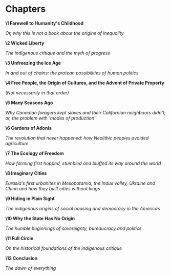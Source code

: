 # Chapters

**\1 Farewell to Humanity's Childhood**

_Or, why this is not a book about the origins of inequality_

**\2 Wicked Liberty**

_The indigenous critique and the myth of progress_

**\3 Unfreezing the Ice Age**

_In and out of chains: the protean possibilities of human politics_

**\4 Free People, the Origin of Cultures, and the Advent of Private Property**

_(Not necessarily in that order)_

**\5 Many Seasons Ago**

_Why Canadian foragers kept slaves and their Californian neighbours didn't; or, the problem with 'modes of production'_

**\6 Gardens of Adonis**

_The revolution that never happened: how Neolithic peoples avoided agriculture_

**\7 The Ecology of Freedom**

_How farming first hopped, stumbled and bluffed its way around the world_

**\8 Imaginary Cities**

_Eurasia's first urbanites in Mesopotamia, the Indus valley, Ukraine and China and how they built cities without kings_

**\9 Hiding in Plain Sight**

_The indigenous origins of social housing and democracy in the Americas_

**\10 Why the State Has No Origin**

_The humble beginnings of sovereignty, bureaucracy and politics_

**\11 Full Circle**

_On the historical foundations of the indigenous critique_

**\12 Conclusion**

_The dawn of everything_
